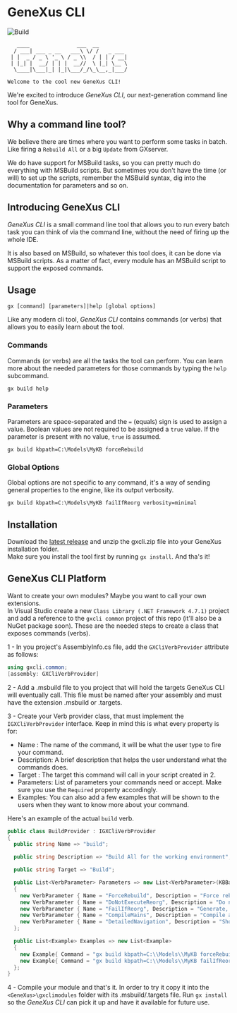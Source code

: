# GeneXus CLI
![Build](https://github.com/sebagomez/gxcli/workflows/Build/badge.svg?branch=master&event=push)
```
   ____               ___  __
  / ___| ___ _ __   ___\ \/ /   _ ___
 | |  _ / _ \ '_ \ / _ \\  / | | / __|
 | |_| |  __/ | | |  __//  \ |_| \__ \
  \____|\___|_| |_|\___/_/\_\__,_|___/

Welcome to the cool new GeneXus CLI!
```

We're excited to introduce *GeneXus CLI*, our next-generation command line tool for GeneXus.

## Why a command line tool?

We believe there are times where you want to perform some tasks in batch. Like firing a `Rebuild All` or a big `Update` from GXserver.

We do have support for MSBuild tasks, so you can pretty much do everything with MSBuild scripts. But sometimes you don't have the time (or will) to set up the scripts, remember the MSBuild syntax, dig into the documentation for parameters and so on.

## Introducing GeneXus CLI

*GeneXus CLI* is a small command line tool that allows you to run every batch task you can think of via the command line, without the need of firing up the whole IDE.

It is also based on MSBuild, so whatever this tool does, it can be done via MSBuild scripts. As a matter of fact, every module has an MSBuild script to support the exposed commands.


## Usage

```
gx [command] [parameters]|help [global options]
```

Like any modern cli tool, *GeneXus CLI* contains commands (or verbs) that allows you to easily learn about the tool.

### Commands
Commands (or verbs) are all the tasks the tool can perform. You can learn more about the needed parameters for those commands by typing the `help` subcommand.
```
gx build help
```

### Parameters
Parameters are space-separated and the `=` (equals) sign is used to assign a value. Boolean values are not required to be assigned a `true` value. If the parameter is present with no value, `true` is assumed.
```
gx build kbpath=C:\Models\MyKB forceRebuild
```

### Global Options
Global options are not specific to any command, it's a way of sending general properties to the engine, like its output verbosity.
```
gx build kbpath=C:\Models\MyKB failIfReorg verbosity=minimal
```


## Installation
Download the [latest release](https://github.com/sebagomez/gxcli/releases/latest) and unzip the gxcli.zip file into your GeneXus installation folder.  
Make sure you install the tool first by running `gx install`. And tha's it!


## GeneXus CLI Platform
Want to create your own modules? Maybe you want to call your own extensions.  
In Visual Studio create a new `Class Library (.NET Framework 4.7.1)` project and add a reference to the `gxcli common` project of this repo (it'll also be a NuGet package soon).
These are the needed steps to create a class that exposes commands (verbs).  

1 - In you project's AssemblyInfo.cs file, add the `GXCliVerbProvider` attribute as follows:

```c#
using gxcli.common;
[assembly: GXCliVerbProvider]
```

2 - Add a .msbuild file to you project that will hold the targets GeneXus CLI will eventually call. This file must be named after your assembly and must have the extension .msbuild or .targets.

3 - Create your Verb provider class, that must implement the `IGXCliVerbProvider` interface. Keep in mind this is what every property is for:

- Name : The name of the command, it will be what the user type to fire your command.
- Description: A brief description that helps the user understand what the commands does.
- Target : The target this command will call in your script created in 2.
- Parameters: List of parameters your commands need or accept. Make sure you use the `Required` property accordingly.
- Examples: You can also add a few examples that will be shown to the users when they want to know more about your command.

Here's an example of the actual `build` verb.
```cs
public class BuildProvider : IGXCliVerbProvider
{
  public string Name => "build";

  public string Description => "Build All for the working environment";

  public string Target => "Build";

  public List<VerbParameter> Parameters => new List<VerbParameter>(KBBasedVerbProvider.KBParameters)
  {
    new VerbParameter { Name = "ForceRebuild", Description = "Force rebuild the objects" },
    new VerbParameter { Name = "DoNotExecuteReorg", Description = "Do not execute reorg, just create it" },
    new VerbParameter { Name = "FailIfReorg", Description = "Generate, but do not make a build if a reorg is needed" },
    new VerbParameter { Name = "CompileMains", Description = "Compile all main object, if false only compile the Developer Menu." },
    new VerbParameter { Name = "DetailedNavigation", Description = "Show detailed navigation" },
  };

  public List<Example> Examples => new List<Example>
  {
    new Example{ Command = "gx build kbpath=C:\\Models\\MyKB forceRebuild", Description = "Rebulid All on your Knowledge Base" }, 
    new Example{ Command = "gx build kbpath=C:\\Models\\MyKB failIfReorg", Description = "Bulid All on your Knowledge Base, but fail if a database reorganization is found" }
  };
}
```

4 - Compile your module and that's it. In order to try it copy it into the `<GeneXus>\gxclimodules` folder with its .msbuild/.targets file. Run `gx install` so the *GeneXus CLI* can pick it up and have it available for future use.
